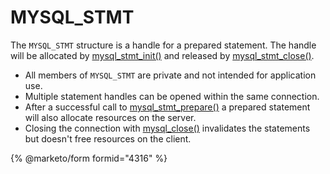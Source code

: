 # MYSQL\_STMT

The `MYSQL_STMT` structure is a handle for a prepared statement. The handle will be allocated by [mysql\_stmt\_init()](../mysql_stmt_init.md) and released by [mysql\_stmt\_close()](../mysql_stmt_close.md).

* All members of `MYSQL_STMT` are private and not intended for application use.
* Multiple statement handles can be opened within the same connection.
* After a successful call to [mysql\_stmt\_prepare()](../mysql_stmt_prepare.md) a prepared statement will also allocate resources on the server.
* Closing the connection with [mysql\_close()](../../api-functions/mysql_close.md) invalidates the statements but doesn't free resources on the client.

{% @marketo/form formid="4316" %}
